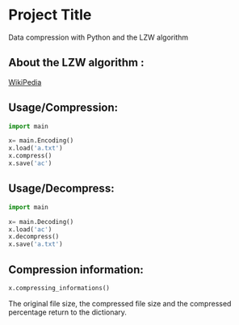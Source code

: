 
# Project Title

Data compression with Python and the LZW algorithm


## About the LZW algorithm : 

[WikiPedia](https://en.wikipedia.org/wiki/Lempel%E2%80%93Ziv%E2%80%93Welch)


## Usage/Compression:

```python
import main 

x= main.Encoding()
x.load('a.txt')
x.compress()
x.save('ac')

```

## Usage/Decompress:

```python
import main 

x= main.Decoding()
x.load('ac')
x.decompress()
x.save('a.txt')

```



## Compression information:

```python
x.compressing_informations()
```
The original file size, the compressed file size and the compressed percentage return to the dictionary.
